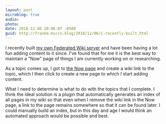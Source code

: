 ```yaml
---
layout: post
microblog: true
audio: 
photo: 
date: 2018-12-06 10:06:07 -0500
guid: http://frankm.micro.blog/2018/12/06/i-recently-built.html
---
```

I recently built [my own Federated Wiki server](http://fedwiki.frankmcpherson.net) and have been having a lot fun adding content to it since. I've found that for me it is the best way to maintain a "Now" page of things I am currently working on or researching. 

As a topic comes up, I got to [the Now page](http://fedwiki.frankmcpherson.net/view/welcome-visitors/view/now) and create a wiki link to the topic, which I then click to create a new page to which I start adding content. 

What I need to determine is what to do with the topics that I complete. I think the ideal solution is a plugin that automatically generates an index of all pages in my wiki so that even when I remove the wiki link in the Now page, a link to the page remains somewhere so that it can be found later. I could manually build an index, but in this day and age I would think an automated approach would be possible and best.

